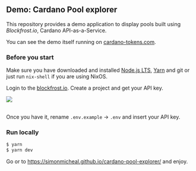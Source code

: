 ## Demo: Cardano Pool explorer

This repository provides a demo application to display pools built using  *Blockfrost.io*, Cardano API-as-a-Service.

You can see the demo itself running on [cardano-tokens.com](https://cardano-tokens.com).

### Before you start

Make sure you have downloaded and installed [Node.js LTS](https://nodejs.org/en/download/), [Yarn](https://yarnpkg.com/lang/en/docs/install/) and git or just run `nix-shell` if you are using NixOS.

Login to the [blockfrost.io](https://blockfrost.io). Create a project and get your API key.

<img src="https://i.imgur.com/smY12ro.png">
<br/>
<br/>

Once you have it, rename `.env.example` → `.env` and insert your API key.

### Run locally

```bash
$ yarn
$ yarn dev
```
Go or to https://simonmicheal.github.io/cardano-pool-explorer/ and enjoy.

